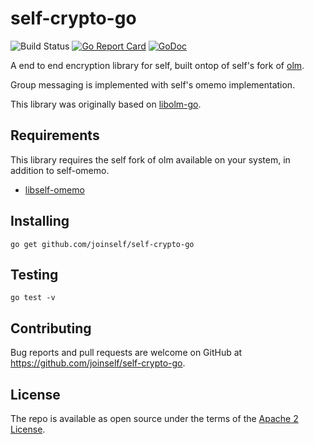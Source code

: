# self-crypto-go

![Build Status](https://github.com/joinself/self-crypto-go/actions/workflows/ci.yml/badge.svg?branch=master)
[![Go Report Card](https://goreportcard.com/badge/github.com/joinself/self-crypto-go)](https://goreportcard.com/report/github.com/joinself/self-crypto-go)
[![GoDoc](https://godoc.org/github.com/joinself/self-crypto-go?status.svg)](https://godoc.org/github.com/joinself/self-crypto-go)

A end to end encryption library for self, built ontop of self's fork of [olm](https://gitlab.matrix.org/matrix-org/olm).

Group messaging is implemented with self's omemo implementation.

This library was originally based on [libolm-go](https://github.com/NotAFile/libolm-go).

## Requirements

This library requires the self fork of olm available on your system, in addition to self-omemo.

- [libself-omemo](https://download.joinself.com/omemo/libself-omemo_0.1.0_amd64.deb)

## Installing

```
go get github.com/joinself/self-crypto-go
```

## Testing
```
go test -v
```

## Contributing

Bug reports and pull requests are welcome on GitHub at https://github.com/joinself/self-crypto-go.


## License

The repo is available as open source under the terms of the [Apache 2 License](LICENSE).

